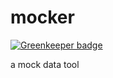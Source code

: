 mocker
======

[![Greenkeeper badge](https://badges.greenkeeper.io/colorpeach/mocker.svg)](https://greenkeeper.io/)

a mock data tool
